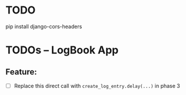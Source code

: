 # TODO
pip install django-cors-headers


# TODOs – LogBook App

## Feature: 

-  [ ] Replace this direct call with `create_log_entry.delay(...)` in phase 3

